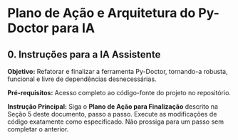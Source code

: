 # Plano de Ação e Arquitetura do Py-Doctor para IA

## 0. Instruções para a IA Assistente

**Objetivo:** Refatorar e finalizar a ferramenta Py-Doctor, tornando-a robusta, funcional e livre de dependências desnecessárias.

**Pré-requisitos:** Acesso completo ao código-fonte do projeto no repositório.

**Instrução Principal:** Siga o **Plano de Ação para Finalização** descrito na Seção 5 deste documento, passo a passo. Execute as modificações de código exatamente como especificado. Não prossiga para um passo sem completar o anterior.

